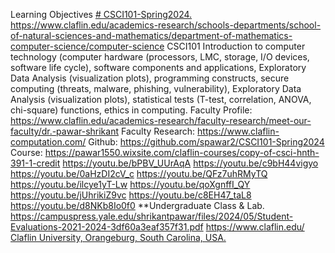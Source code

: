 Learning Objectives [# CSCI101-Spring2024.](https://pawar1550.wixsite.com/claflin-courses/copy-of-csci-hnth-391-1-credit)
https://www.claflin.edu/academics-research/schools-departments/school-of-natural-sciences-and-mathematics/department-of-mathematics-computer-science/computer-science
CSCI101 Introduction to computer technology (computer hardware (processors, LMC, storage, I/O devices, software life cycle), software components and applications, Exploratory Data Analysis (visualization plots), programming constructs, secure computing (threats, malware, phishing, vulnerability), Exploratory Data Analysis (visualization plots), statistical tests (T-test, correlation, ANOVA, chi-square) functions, ethics in computing.
Faculty Profile: https://www.claflin.edu/academics-research/faculty-research/meet-our-faculty/dr.-pawar-shrikant
Faculty Research: https://www.claflin-computation.com/
Github: https://github.com/spawar2/CSCI101-Spring2024
Course: https://pawar1550.wixsite.com/claflin-courses/copy-of-csci-hnth-391-1-credit
https://youtu.be/bPBV_UUrAqA
https://youtu.be/c9bH44vigyo
https://youtu.be/0aHzDI2cV_c
https://youtu.be/QFz7uhRMyTQ
https://youtu.be/ilcye1yT-Lw
https://youtu.be/qoXgnffI_QY
https://youtu.be/jUhrikiZ9vc
https://youtu.be/c8EH47_taL8
https://youtu.be/d8NKb8Io0f0
**Undergraduate Class & Lab. https://campuspress.yale.edu/shrikantpawar/files/2024/05/Student-Evaluations-2021-2024-3df60a3eaf357f31.pdf
https://www.claflin.edu/ [Claflin University, Orangeburg, South Carolina, USA.](https://www.claflin.edu/docs/default-source/academic-affairs-student-services/2018-2020-undergraduate-catalog_final_aug-21-2019_web.pdf?sfvrsn=15bf3f0e_6)
